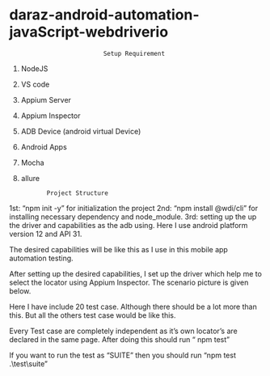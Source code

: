 # daraz-android-automation-javaScript-webdriverio

                              Setup Requirement 
1.	NodeJS
2.	VS code 
3.	Appium Server
4.	Appium Inspector
5.	ADB Device (android virtual Device)
6.	Android Apps
7.	Mocha 
8.	allure

               Project Structure
1st: “npm init -y” for initialization the project 
2nd: “npm install @wdi/cli” for installing necessary dependency and node_module.
3rd:  setting up the up the driver and capabilities as the adb using. Here I use android platform version 12 and API 31. 

The desired capabilities will be like this as I use in this mobile app automation testing. 
 

After setting up the desired capabilities, I set up the driver which help me to select the locator using Appium Inspector. 
The scenario picture is given below.
 


Here I have include 20 test case. Although there should be a lot more than this. But all the others test case would be like this. 

Every Test case are completely independent as it’s own locator’s are declared in the same page. 
After doing this should run “ npm test” 

If you want to run the test as “SUITE” then you should run “npm test .\\test\\suite”

